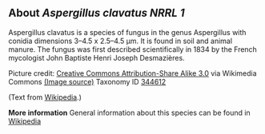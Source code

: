 **About *Aspergillus clavatus NRRL 1***
-------------------------
Aspergillus clavatus is a species of fungus in the genus Aspergillus 
with conidia dimensions 3–4.5 x 2.5–4.5 μm. It is found in soil and 
animal manure. The fungus was first described scientifically in 1834 
by the French mycologist John Baptiste Henri Joseph Desmazières.


Picture credit: [Creative Commons Attribution-Share Alike 3.0](https://creativecommons.org/licenses/by-sa/3.0) via Wikimedia Commons [(Image source)](https://commons.wikimedia.org/wiki/File:Aspergillus_clavatus.jpg)
Taxonomy ID [344612](https://www.uniprot.org/taxonomy/344612)

(Text from [Wikipedia](https://en.wikipedia.org/).)

**More information**
General information about this species can be found in [Wikipedia](https://en.wikipedia.org/wiki/Aspergillus_clavatus)
